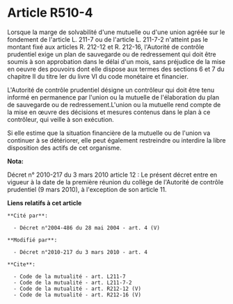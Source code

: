 # Article R510-4

Lorsque la marge de solvabilité d'une mutuelle ou d'une union agréée sur le fondement de l'article L. 211-7 ou de l'article
L. 211-7-2 n'atteint pas le montant fixé aux articles R. 212-12 et R. 212-16, l'Autorité de contrôle prudentiel exige un plan
de sauvegarde ou de redressement qui doit être soumis à son approbation dans le délai d'un mois, sans préjudice de la mise en
oeuvre des pouvoirs dont elle dispose aux termes des sections 6 et 7 du chapitre II du titre Ier du livre VI du code
monétaire et financier.

L'Autorité de contrôle prudentiel désigne un contrôleur qui doit être tenu informé en permanence par l'union ou la mutuelle
de l'élaboration du plan de sauvegarde ou de redressement.L'union ou la mutuelle rend compte de la mise en œuvre des
décisions et mesures contenus dans le plan à ce contrôleur, qui veille à son exécution. 

Si elle estime que la situation financière de la mutuelle ou de l'union va continuer à se détériorer, elle peut également
restreindre ou interdire la libre disposition des actifs de cet organisme.

**Nota:**

Décret n° 2010-217 du 3 mars 2010 article 12 : Le présent décret entre en vigueur à la date de la première réunion du collège
de l'Autorité de contrôle prudentiel (9 mars 2010), à l'exception de son article 11.

**Liens relatifs à cet article**

	**Cité par**:

	  - Décret n°2004-486 du 28 mai 2004 - art. 4 (V)

	**Modifié par**:

	  - Décret n°2010-217 du 3 mars 2010 - art. 4

	**Cite**:

	  - Code de la mutualité - art. L211-7
	  - Code de la mutualité - art. L211-7-2
	  - Code de la mutualité - art. R212-12 (V)
	  - Code de la mutualité - art. R212-16 (V)
